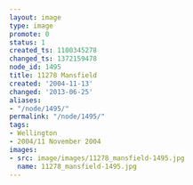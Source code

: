 ```yaml
---
layout: image
type: image
promote: 0
status: 1
created_ts: 1100345278
changed_ts: 1372159478
node_id: 1495
title: 11278 Mansfield
created: '2004-11-13'
changed: '2013-06-25'
aliases:
- "/node/1495/"
permalink: "/node/1495/"
tags:
- Wellington
- 2004/11 November 2004
images:
- src: image/images/11278_mansfield-1495.jpg
  name: 11278_mansfield-1495.jpg
---
```


